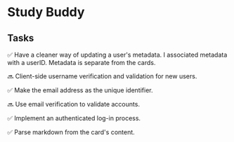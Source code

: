 # Study Buddy

## Tasks

:white_check_mark: Have a cleaner way of updating a user's metadata. I associated metadata with a userID. Metadata is separate from the cards.

:soon: Client-side username verification and validation for new users.

:white_check_mark: Make the email address as the unique identifier. 

:soon: Use email verification to validate accounts.

:white_check_mark: Implement an authenticated log-in process.

:white_check_mark: Parse markdown from the card's content.